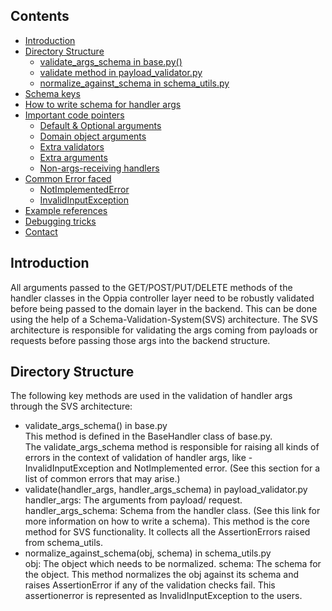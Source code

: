 ## Contents 
* [Introduction](#introduction)
* [Directory Structure](#directory-structure)
    * [validate_args_schema in base.py()](#validate_args_schema-in-base.py)
    * [validate method in payload_validator.py](#validate-method-in-payload_validator.py)
    * [normalize_against_schema in schema_utils.py](#normalize_against_schema-in-schema_utils.py) 
* [Schema keys](#schema-keys)
* [How to write schema for handler args](#how-to-write-schema)
* [Important code pointers](#important-code-pointers)
    * [Default & Optional arguments](#default-&-optional-arguments)
    * [Domain object arguments](#domain-object-arguments)
    * [Extra validators](#extra-validators)
    * [Extra arguments](#extra-arguments)
    * [Non-args-receiving handlers](#non-args-receiving-handlers)
* [Common Error faced](#common-error-faced)
    * [NotImplementedError](#notimplementederror)
    * [InvalidInputException](#invalidinputexception)
* [Example references](#example-references)
* [Debugging tricks](#debugging-tricks)
* [Contact](#contact)

## Introduction
All arguments passed to the GET/POST/PUT/DELETE methods of the handler classes in the Oppia controller layer need to be robustly validated before being passed to the domain layer in the backend. This can be done using the help of a Schema-Validation-System(SVS) architecture. The SVS architecture is responsible for validating the args coming from payloads or requests before passing those args into the backend structure.
## Directory Structure
The following key methods are used in the validation of handler args through the SVS architecture:
- validate_args_schema() in base.py  
    This method is defined in the BaseHandler class of base.py.  
    The validate_args_schema method is responsible for raising all kinds of errors in the context of validation of handler args, like - 
    InvalidInputException and NotImplemented error. (See this section for a list of common errors that may arise.)
- validate(handler_args, handler_args_schema) in payload_validator.py  
    handler_args: The arguments from payload/ request.
    handler_args_schema: Schema from the handler class. (See this link for more information on how to write a schema).
    This method is the core method for SVS functionality. It collects all the AssertionErrors raised from schema_utils.
- normalize_against_schema(obj, schema) in schema_utils.py  
    obj: The object which needs to be normalized.
    schema: The schema for the object.
    This method normalizes the obj against its schema and raises AssertionError if any of the validation checks fail. This assertionerror is 
    represented as InvalidInputException to the users.




